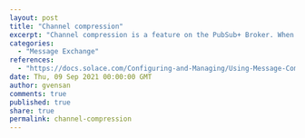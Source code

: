 ```yaml
---
layout: post
title: "Channel compression"
excerpt: "Channel compression is a feature on the PubSub+ Broker. When enabled, messages are compressed before transmission, and they are decompressed when received on both sides."
categories:
  - "Message Exchange"
references:
  - "https://docs.solace.com/Configuring-and-Managing/Using-Message-Compresssion.htm"
date: Thu, 09 Sep 2021 00:00:00 GMT
author: gvensan
comments: true
published: true
share: true
permalink: channel-compression
---
```

